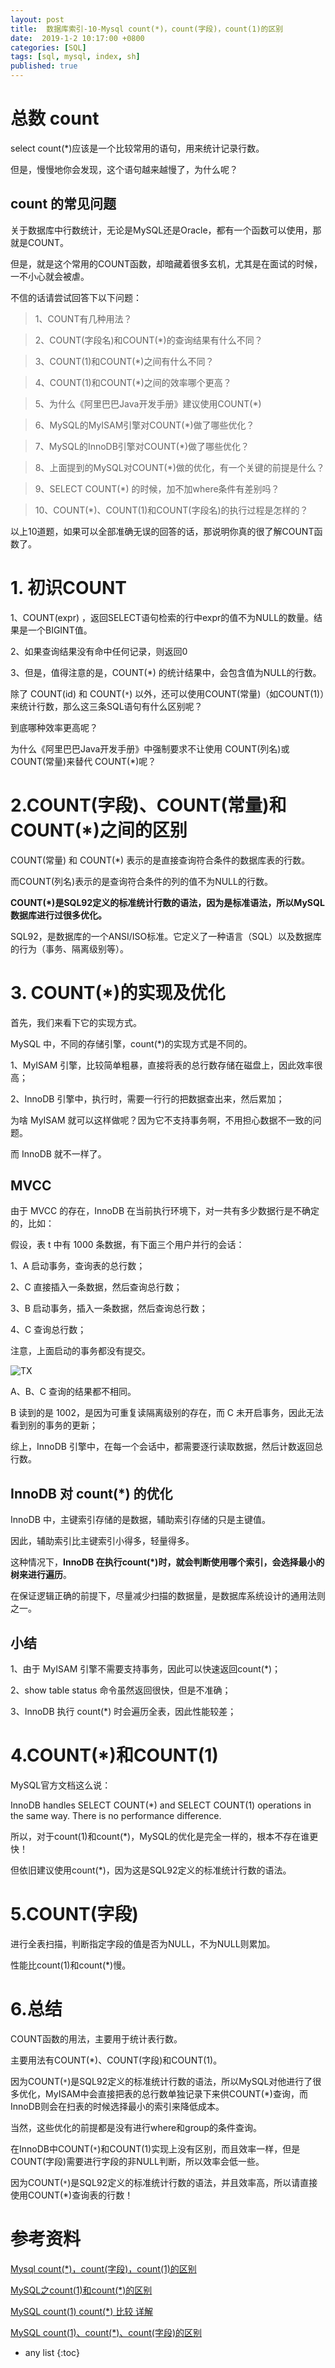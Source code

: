 ```yaml
---
layout: post
title:  数据库索引-10-Mysql count(*)，count(字段)，count(1)的区别
date:  2019-1-2 10:17:00 +0800
categories: [SQL]
tags: [sql, mysql, index, sh]
published: true
---
```


# 总数 count

select count(*)应该是一个比较常用的语句，用来统计记录行数。

但是，慢慢地你会发现，这个语句越来越慢了，为什么呢？

## count 的常见问题

关于数据库中行数统计，无论是MySQL还是Oracle，都有一个函数可以使用，那就是COUNT。

但是，就是这个常用的COUNT函数，却暗藏着很多玄机，尤其是在面试的时候，一不小心就会被虐。

不信的话请尝试回答下以下问题：

> 1、COUNT有几种用法？

> 2、COUNT(字段名)和COUNT(*)的查询结果有什么不同？

> 3、COUNT(1)和COUNT(*)之间有什么不同？

> 4、COUNT(1)和COUNT(*)之间的效率哪个更高？

> 5、为什么《阿里巴巴Java开发手册》建议使用COUNT(*)

> 6、MySQL的MyISAM引擎对COUNT(*)做了哪些优化？

> 7、MySQL的InnoDB引擎对COUNT(*)做了哪些优化？

> 8、上面提到的MySQL对COUNT(*)做的优化，有一个关键的前提是什么？

> 9、SELECT COUNT(*) 的时候，加不加where条件有差别吗？

> 10、COUNT(*)、COUNT(1)和COUNT(字段名)的执行过程是怎样的？

以上10道题，如果可以全部准确无误的回答的话，那说明你真的很了解COUNT函数了。


# 1. 初识COUNT

1、COUNT(expr) ，返回SELECT语句检索的行中expr的值不为NULL的数量。结果是一个BIGINT值。

2、如果查询结果没有命中任何记录，则返回0

3、但是，值得注意的是，COUNT(*) 的统计结果中，会包含值为NULL的行数。

除了 COUNT(id) 和 COUNT(`*`) 以外，还可以使用COUNT(常量)（如COUNT(1)）来统计行数，那么这三条SQL语句有什么区别呢？

到底哪种效率更高呢？

为什么《阿里巴巴Java开发手册》中强制要求不让使用 COUNT(列名)或 COUNT(常量)来替代 COUNT(*)呢？

# 2.COUNT(字段)、COUNT(常量)和COUNT(*)之间的区别

COUNT(常量) 和 COUNT(*) 表示的是直接查询符合条件的数据库表的行数。

而COUNT(列名)表示的是查询符合条件的列的值不为NULL的行数。

**COUNT(*)是SQL92定义的标准统计行数的语法，因为是标准语法，所以MySQL数据库进行过很多优化。**

SQL92，是数据库的一个ANSI/ISO标准。它定义了一种语言（SQL）以及数据库的行为（事务、隔离级别等）。

# 3. COUNT(*)的实现及优化

首先，我们来看下它的实现方式。

MySQL 中，不同的存储引擎，count(*)的实现方式是不同的。

1、MyISAM 引擎，比较简单粗暴，直接将表的总行数存储在磁盘上，因此效率很高；

2、InnoDB 引擎中，执行时，需要一行行的把数据查出来，然后累加；

为啥 MyISAM 就可以这样做呢？因为它不支持事务啊，不用担心数据不一致的问题。

而 InnoDB 就不一样了。

## MVCC 

由于 MVCC 的存在，InnoDB 在当前执行环境下，对一共有多少数据行是不确定的，比如：

假设，表 t 中有 1000 条数据，有下面三个用户并行的会话：

1、A 启动事务，查询表的总行数；

2、C 直接插入一条数据，然后查询总行数；

3、B 启动事务，插入一条数据，然后查询总行数；

4、C 查询总行数；

注意，上面启动的事务都没有提交。

![TX](https://upload-images.jianshu.io/upload_images/68057-0da5653abba64536.png)

A、B、C 查询的结果都不相同。

B 读到的是 1002，是因为可重复读隔离级别的存在，而 C 未开启事务，因此无法看到别的事务的更新；

综上，InnoDB 引擎中，在每一个会话中，都需要逐行读取数据，然后计数返回总行数。

## InnoDB 对 count(*) 的优化

InnoDB 中，主键索引存储的是数据，辅助索引存储的只是主键值。

因此，辅助索引比主键索引小得多，轻量得多。

这种情况下，**InnoDB 在执行count(*)时，就会判断使用哪个索引，会选择最小的树来进行遍历**。

在保证逻辑正确的前提下，尽量减少扫描的数据量，是数据库系统设计的通用法则之一。

## 小结

1、由于 MyISAM 引擎不需要支持事务，因此可以快速返回count(*)；

2、show table status 命令虽然返回很快，但是不准确；

3、InnoDB 执行 count(*) 时会遍历全表，因此性能较差；

# 4.COUNT(*)和COUNT(1)

MySQL官方文档这么说：

InnoDB handles SELECT COUNT(*) and SELECT COUNT(1) operations in the same way. There is no performance difference.

所以，对于count(1)和count(*)，MySQL的优化是完全一样的，根本不存在谁更快！

但依旧建议使用count(*)，因为这是SQL92定义的标准统计行数的语法。

# 5.COUNT(字段)

进行全表扫描，判断指定字段的值是否为NULL，不为NULL则累加。

性能比count(1)和count(*)慢。

# 6.总结

COUNT函数的用法，主要用于统计表行数。

主要用法有COUNT(*)、COUNT(字段)和COUNT(1)。

因为COUNT(`*`)是SQL92定义的标准统计行数的语法，所以MySQL对他进行了很多优化，MyISAM中会直接把表的总行数单独记录下来供COUNT(*)查询，而InnoDB则会在扫表的时候选择最小的索引来降低成本。

当然，这些优化的前提都是没有进行where和group的条件查询。

在InnoDB中COUNT(`*`)和COUNT(1)实现上没有区别，而且效率一样，但是COUNT(字段)需要进行字段的非NULL判断，所以效率会低一些。

因为COUNT(`*`)是SQL92定义的标准统计行数的语法，并且效率高，所以请直接使用COUNT(*)查询表的行数！


# 参考资料

[Mysql count(*)，count(字段)，count(1)的区别](https://www.jianshu.com/p/e1229342a5e2)

[MySQL之count(1)和count(*)的区别](https://blog.csdn.net/qq9808/article/details/85264474)

[MySQL count(1) count(*) 比较 详解](https://blog.csdn.net/chenshun123/article/details/79676812)

[MySQL count(1)、count(*)、count(字段)的区别](https://www.jb51.net/article/232645.htm)

* any list
{:toc}
